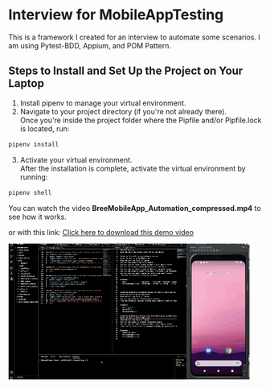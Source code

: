 # Interview for MobileAppTesting
This is a framework I created for an interview to automate some scenarios. I am using Pytest-BDD, Appium, and POM Pattern.

## Steps to Install and Set Up the Project on Your Laptop

1. Install pipenv to manage your virtual environment.
2. Navigate to your project directory (if you're not already there).<br>
Once you're inside the project folder where the Pipfile and/or Pipfile.lock is located, run:
```bash
pipenv install
```
3. Activate your virtual environment.<br>
After the installation is complete, activate the virtual environment by running:
```bash
pipenv shell
```

You can watch the video **BreeMobileApp_Automation_compressed.mp4** to see how it works.

or with this link: <a href="https://github.com/rormenol/MobileTesting_PytestBDD_POM/raw/refs/heads/main/MobileApp_PytestBDD_Automation.mp4">Click here to download this demo video</a>

![Demo Video](./assets/MobileApp_PytestBDD_Automation.gif)




